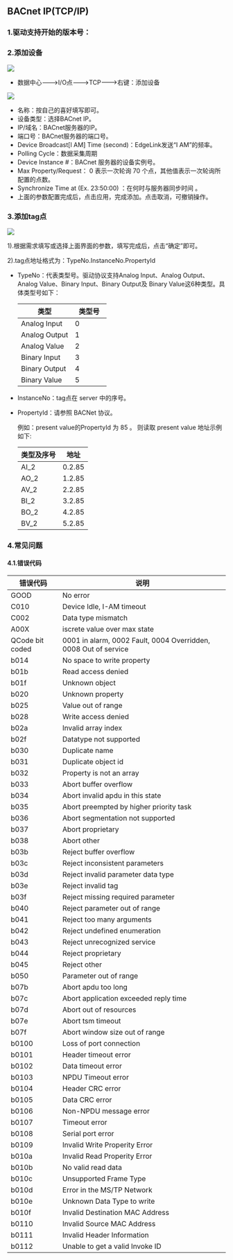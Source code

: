 ## BACnet IP(TCP/IP)

### 1.驱动支持开始的版本号：

### 2.添加设备

![](BACnetIP_1.png)

- 数据中心--->I/O点--->TCP--->右键：添加设备

![](BACnetIP_2.png)

- 名称：按自己的喜好填写即可。
- 设备类型：选择BACnet IP。
- IP/域名：BACnet服务器的IP。
- 端口号：BACnet服务器的端口号。
- Device Broadcast[I AM] Time (second)：EdgeLink发送“I AM”的频率。
- Polling Cycle：数据采集周期
- Device Instance #：BACnet 服务器的设备实例号。  
- Max Property/Request： 0 表示一次轮询 70 个点，其他值表示一次轮询所配置的点数。  
- Synchronize Time at (Ex. 23:50:00) ：在何时与服务器同步时间 。
- 上面的参数配置完成后，点击应用，完成添加。点击取消，可撤销操作。

### 3.添加tag点

![](BACnetIP_3.png)

1).根据需求填写或选择上面界面的参数，填写完成后，点击“确定”即可。

2).tag点地址格式为：TypeNo.InstanceNo.PropertyId  

- TypeNo：代表类型号。驱动协议支持Analog Input、Analog Output、Analog Value、Binary Input、Binary Output及 Binary Value这6种类型。具体类型号如下：

  | 类型 |<span style="display:inline-block;width:65px"> 类型号 </span> |
  | ------------ | ------ |
  | Analog Input | 0     |
  | Analog Output| 1     |
  | Analog Value | 2     |
  | Binary Input | 3     |
  | Binary Output| 4     |
  | Binary Value | 5     |

- InstanceNo：tag点在 server 中的序号。

- PropertyId：请参照 BACNet 协议。

  例如：present value的PropertyId 为 85 。 则读取 present value 地址示例如下:  

  | 类型及序号 | 地址 |
  | ------------ | ------ |
  | AI_2       | 0.2.85 |
  | AO_2       | 1.2.85 |
  | AV_2       | 2.2.85 |
  | BI_2       | 3.2.85 |
  | BO_2       | 4.2.85 |
  | BV_2       | 5.2.85 |

### 4.常见问题

#### 4.1.错误代码

| 错误代码        | 说明                                                         |
| --------------- | ------------------------------------------------------------ |
| GOOD            | No error                                                     |
| C010            | Device Idle, I-AM timeout                                    |
| C002            | Data type mismatch                                           |
| A00X            | iscrete value over max state                                 |
| QCode bit coded | 0001 in alarm, 0002 Fault, 0004   Overridden, 0008 Out of service |
| b014            | No space to write property                                   |
| b01b            | Read access denied                                           |
| b01f            | Unknown object                                               |
| b020            | Unknown property                                             |
| b025            | Value out of range                                           |
| b028            | Write access denied                                          |
| b02a            | Invalid array index                                          |
| b02f            | Datatype not supported                                       |
| b030            | Duplicate name                                               |
| b031            | Duplicate object id                                          |
| b032            | Property is not an array                                     |
| b033            | Abort buffer overflow                                        |
| b034            | Abort invalid apdu in this   state                           |
| b035            | Abort preempted by higher   priority task                    |
| b036            | Abort segmentation not   supported                           |
| b037            | Abort proprietary                                            |
| b038            | Abort other                                                  |
| b03b            | Reject buffer overflow                                       |
| b03c            | Reject inconsistent parameters                               |
| b03d            | Reject invalid parameter data   type                         |
| b03e            | Reject invalid tag                                           |
| b03f            | Reject missing required   parameter                          |
| b040            | Reject parameter out of range                                |
| b041            | Reject too many arguments                                    |
| b042            | Reject undefined enumeration                                 |
| b043            | Reject unrecognized service                                  |
| b044            | Reject proprietary                                           |
| b045            | Reject other                                                 |
| b050            | Parameter out of range                                       |
| b07b            | Abort apdu too long                                          |
| b07c            | Abort application exceeded   reply time                      |
| b07d            | Abort out of resources                                       |
| b07e            | Abort tsm timeout                                            |
| b07f            | Abort window size out of range                               |
| b0100           | Loss of port connection                                      |
| b0101           | Header timeout error                                         |
| b0102           | Data timeout error                                           |
| b0103           | NPDU Timeout error                                           |
| b0104           | Header CRC error                                             |
| b0105           | Data CRC error                                               |
| b0106           | Non-NPDU message error                                       |
| b0107           | Timeout error                                                |
| b0108           | Serial port error                                            |
| b0109           | Invalid Write Properity Error                                |
| b010a           | Invalid Read Properity Error                                 |
| b010b           | No valid read data                                           |
| b010c           | Unsupported Frame Type                                       |
| b010d           | Error in the MS/TP Network                                   |
| b010e           | Unknown Data Type to write                                   |
| b010f           | Invalid Destination MAC Address                              |
| b0110           | Invalid Source MAC Address                                   |
| b0111           | Invalid Header Information                                   |
| b0112           | Unable to get a valid Invoke ID                              |



